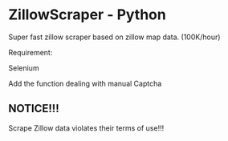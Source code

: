 # ZillowScraper - Python

Super fast zillow scraper based on zillow map data. (100K/hour)

Requirement:

Selenium

Add the function dealing with manual Captcha  

## NOTICE!!!

Scrape Zillow data violates their terms of use!!!
